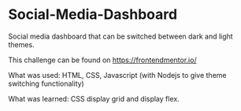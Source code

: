 # Social-Media-Dashboard
Social media dashboard that can be switched between dark and light themes.

This challenge can be found on https://frontendmentor.io/

What was used: 
HTML, CSS, Javascript (with Nodejs to give theme switching functionality)

What was learned: 
CSS display grid and display flex.
 
